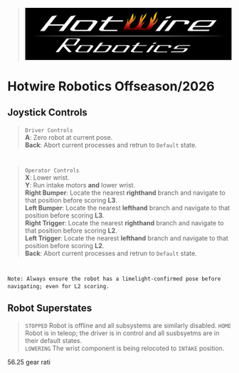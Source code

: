 > ![logo](src\main\deploy\logo.png)
# Hotwire Robotics Offseason/2026
## Joystick Controls
> `Driver Controls`     
**A**: Zero robot at current pose.      
**Back**: Abort current processes and retrun to `Default` state.      
#
> `Operator Controls`        
**X**: Lower wrist.     
**Y**: Run intake motors **and** lower wrist.      
**Right Bumper**: Locate the nearest **righthand** branch and navigate to that position before scoring **L3**.      
**Left Bumper**: Locate the nearest **lefthand** branch and navigate to that position before scoring **L3**.        
**Right Trigger**: Locate the nearest **righthand** branch and navigate to that position before scoring **L2**.           
**Left Trigger**: Locate the nearest         **lefthand** branch and navigate to that position before scoring **L2**.       
**Back**: Abort current processes and retrun to `Default` state.  
#
`Note: Always ensure the robot has a limelight-confirmed pose before navigating; even for L2 scoring.`
## Robot Superstates
> `STOPPED` Robot is offline and all subsystems are similarly disabled.
> `HOME` Robot is in teleop; the driver is in control and all susbsyetms are in their default states.   
> `LOWERING` The wrist component is being relocoted to `INTAKE` position.      
<!-- > `SCORING_{RIGHT/LEFT}_{UP/DOWN}` -->


56.25 gear rati